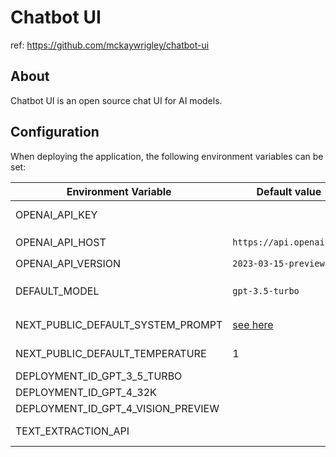 # Chatbot UI

ref: https://github.com/mckaywrigley/chatbot-ui

## About

Chatbot UI is an open source chat UI for AI models.

## Configuration

When deploying the application, the following environment variables can be set:

| Environment Variable              | Default value                  | Description                                                                                                                               |
| --------------------------------- | ------------------------------ | ----------------------------------------------------------------------------------------------------------------------------------------- |
| OPENAI_API_KEY                    |                                | The default API key used for authentication with OpenAI                                                                                   |
| OPENAI_API_HOST                   | `https://api.openai.com`       | The base url, for Azure use `https://<endpoint>.openai.azure.com`                                                                         |
| OPENAI_API_VERSION                | `2023-03-15-preview`           | Only applicable for Azure OpenAI                                                                                                          |
| DEFAULT_MODEL                     | `gpt-3.5-turbo`                | The default model to use on new conversations, for Azure use `gpt-35-turbo`                                                               |
| NEXT_PUBLIC_DEFAULT_SYSTEM_PROMPT | [see here](utils/app/const.ts) | The default system prompt to use on new conversations                                                                                     |
| NEXT_PUBLIC_DEFAULT_TEMPERATURE   | 1                              | The default temperature to use on new conversations                                                                                       |
| DEPLOYMENT_ID_GPT_3_5_TURBO       |                                | The deployment id of gpt3.5-turbo |
| DEPLOYMENT_ID_GPT_4_32K           |                                | The deployment id of gpt4-32k |
| DEPLOYMENT_ID_GPT_4_VISION_PREVIEW |                               | The deployment id of gpt4-vision |
| TEXT_EXTRACTION_API                |                               | The API url for text extraction from pdf, md files |  
